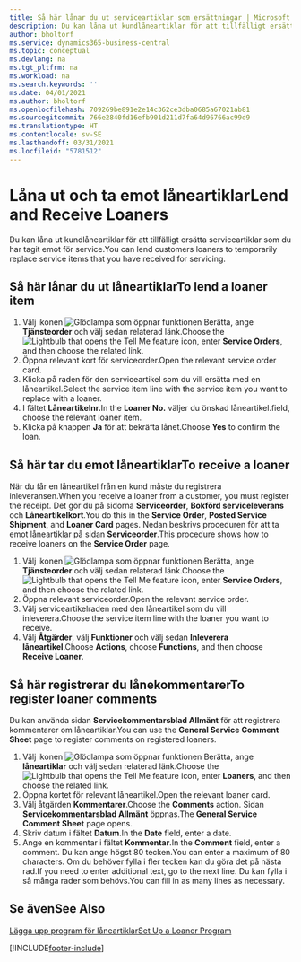 ```yaml
---
title: Så här lånar du ut serviceartiklar som ersättningar | Microsoft Docs
description: Du kan låna ut kundlåneartiklar för att tillfälligt ersätta serviceartiklar som du har tagit emot för service.
author: bholtorf
ms.service: dynamics365-business-central
ms.topic: conceptual
ms.devlang: na
ms.tgt_pltfrm: na
ms.workload: na
ms.search.keywords: ''
ms.date: 04/01/2021
ms.author: bholtorf
ms.openlocfilehash: 709269be891e2e14c362ce3dba0685a67021ab81
ms.sourcegitcommit: 766e2840fd16efb901d211d7fa64d96766ac99d9
ms.translationtype: HT
ms.contentlocale: sv-SE
ms.lasthandoff: 03/31/2021
ms.locfileid: "5781512"
---
```

# <a name="lend-and-receive-loaners"></a><span data-ttu-id="53159-103">Låna ut och ta emot låneartiklar</span><span class="sxs-lookup"><span data-stu-id="53159-103">Lend and Receive Loaners</span></span>
<span data-ttu-id="53159-104">Du kan låna ut kundlåneartiklar för att tillfälligt ersätta serviceartiklar som du har tagit emot för service.</span><span class="sxs-lookup"><span data-stu-id="53159-104">You can lend customers loaners to temporarily replace service items that you have received for servicing.</span></span>  
  
## <a name="to-lend-a-loaner-item"></a><span data-ttu-id="53159-105">Så här lånar du ut låneartiklar</span><span class="sxs-lookup"><span data-stu-id="53159-105">To lend a loaner item</span></span>    
1. <span data-ttu-id="53159-106">Välj ikonen ![Glödlampa som öppnar funktionen Berätta](media/ui-search/search_small.png "Berätta vad du vill göra"), ange **Tjänsteorder** och välj sedan relaterad länk.</span><span class="sxs-lookup"><span data-stu-id="53159-106">Choose the ![Lightbulb that opens the Tell Me feature](media/ui-search/search_small.png "Tell me what you want to do") icon, enter **Service Orders**, and then choose the related link.</span></span>  
2. <span data-ttu-id="53159-107">Öppna relevant kort för serviceorder.</span><span class="sxs-lookup"><span data-stu-id="53159-107">Open the relevant service order card.</span></span>  
3. <span data-ttu-id="53159-108">Klicka på raden för den serviceartikel som du vill ersätta med en låneartikel.</span><span class="sxs-lookup"><span data-stu-id="53159-108">Select the service item line with the service item you want to replace with a loaner.</span></span>  
4. <span data-ttu-id="53159-109">I fältet **Låneartikelnr.**</span><span class="sxs-lookup"><span data-stu-id="53159-109">In the **Loaner No.**</span></span> <span data-ttu-id="53159-110">väljer du önskad låneartikel.</span><span class="sxs-lookup"><span data-stu-id="53159-110">field, choose the relevant loaner item.</span></span>  
5. <span data-ttu-id="53159-111">Klicka på knappen **Ja** för att bekräfta lånet.</span><span class="sxs-lookup"><span data-stu-id="53159-111">Choose **Yes** to confirm the loan.</span></span>  

## <a name="to-receive-a-loaner"></a><span data-ttu-id="53159-112">Så här tar du emot låneartiklar</span><span class="sxs-lookup"><span data-stu-id="53159-112">To receive a loaner</span></span>  
<span data-ttu-id="53159-113">När du får en låneartikel från en kund måste du registrera inleveransen.</span><span class="sxs-lookup"><span data-stu-id="53159-113">When you receive a loaner from a customer, you must register the receipt.</span></span> <span data-ttu-id="53159-114">Det gör du på sidorna **Serviceorder**, **Bokförd serviceleverans** och **Låneartikelkort**.</span><span class="sxs-lookup"><span data-stu-id="53159-114">You do this in the **Service Order**, **Posted Service Shipment**, and **Loaner Card** pages.</span></span> <span data-ttu-id="53159-115">Nedan beskrivs proceduren för att ta emot låneartiklar på sidan **Serviceorder**.</span><span class="sxs-lookup"><span data-stu-id="53159-115">This procedure shows how to receive loaners on the **Service Order** page.</span></span>  
  
1. <span data-ttu-id="53159-116">Välj ikonen ![Glödlampa som öppnar funktionen Berätta](media/ui-search/search_small.png "Berätta vad du vill göra"), ange **Tjänsteorder** och välj sedan relaterad länk.</span><span class="sxs-lookup"><span data-stu-id="53159-116">Choose the ![Lightbulb that opens the Tell Me feature](media/ui-search/search_small.png "Tell me what you want to do") icon, enter **Service Orders**, and then choose the related link.</span></span>  
2. <span data-ttu-id="53159-117">Öppna relevant serviceorder.</span><span class="sxs-lookup"><span data-stu-id="53159-117">Open the relevant service order.</span></span>  
3. <span data-ttu-id="53159-118">Välj serviceartikelraden med den låneartikel som du vill inleverera.</span><span class="sxs-lookup"><span data-stu-id="53159-118">Choose the service item line with the loaner you want to receive.</span></span>  
4. <span data-ttu-id="53159-119">Välj **Åtgärder**, välj **Funktioner** och välj sedan **Inleverera låneartikel**.</span><span class="sxs-lookup"><span data-stu-id="53159-119">Choose **Actions**, choose **Functions**, and then choose **Receive Loaner**.</span></span>  

## <a name="to-register-loaner-comments"></a><span data-ttu-id="53159-120">Så här registrerar du lånekommentarer</span><span class="sxs-lookup"><span data-stu-id="53159-120">To register loaner comments</span></span>  
<span data-ttu-id="53159-121">Du kan använda sidan **Servicekommentarsblad Allmänt** för att registrera kommentarer om låneartiklar.</span><span class="sxs-lookup"><span data-stu-id="53159-121">You can use the **General Service Comment Sheet** page to register comments on registered loaners.</span></span>  
  
1. <span data-ttu-id="53159-122">Välj ikonen ![Glödlampa som öppnar funktionen Berätta](media/ui-search/search_small.png "Berätta vad du vill göra"), ange **låneartiklar** och välj sedan relaterad länk.</span><span class="sxs-lookup"><span data-stu-id="53159-122">Choose the ![Lightbulb that opens the Tell Me feature](media/ui-search/search_small.png "Tell me what you want to do") icon, enter **Loaners**, and then choose the related link.</span></span>  
2. <span data-ttu-id="53159-123">Öppna kortet för relevant låneartikel.</span><span class="sxs-lookup"><span data-stu-id="53159-123">Open the relevant loaner card.</span></span>  
3. <span data-ttu-id="53159-124">Välj åtgärden **Kommentarer**.</span><span class="sxs-lookup"><span data-stu-id="53159-124">Choose the **Comments** action.</span></span> <span data-ttu-id="53159-125">Sidan **Servicekommentarsblad Allmänt** öppnas.</span><span class="sxs-lookup"><span data-stu-id="53159-125">The **General Service Comment Sheet** page opens.</span></span>  
4. <span data-ttu-id="53159-126">Skriv datum i fältet **Datum**.</span><span class="sxs-lookup"><span data-stu-id="53159-126">In the **Date** field, enter a date.</span></span>  
5. <span data-ttu-id="53159-127">Ange en kommentar i fältet **Kommentar**.</span><span class="sxs-lookup"><span data-stu-id="53159-127">In the **Comment** field, enter a comment.</span></span> <span data-ttu-id="53159-128">Du kan ange högst 80 tecken.</span><span class="sxs-lookup"><span data-stu-id="53159-128">You can enter a maximum of 80 characters.</span></span> <span data-ttu-id="53159-129">Om du behöver fylla i fler tecken kan du göra det på nästa rad.</span><span class="sxs-lookup"><span data-stu-id="53159-129">If you need to enter additional text, go to the next line.</span></span> <span data-ttu-id="53159-130">Du kan fylla i så många rader som behövs.</span><span class="sxs-lookup"><span data-stu-id="53159-130">You can fill in as many lines as necessary.</span></span>  
  
## <a name="see-also"></a><span data-ttu-id="53159-131">Se även</span><span class="sxs-lookup"><span data-stu-id="53159-131">See Also</span></span>  
[<span data-ttu-id="53159-132">Lägga upp program för låneartiklar</span><span class="sxs-lookup"><span data-stu-id="53159-132">Set Up a Loaner Program</span></span>](service-how-setup-loaner-program.md)   


[!INCLUDE[footer-include](includes/footer-banner.md)]